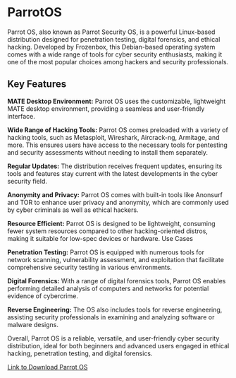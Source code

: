 # ParrotOS
Parrot OS, also known as Parrot Security OS, is a powerful Linux-based distribution designed for penetration testing, digital forensics, and ethical hacking. Developed by Frozenbox, this Debian-based operating system comes with a wide range of tools for cyber security enthusiasts, making it one of the most popular choices among hackers and security professionals.

## Key Features

**MATE Desktop Environment:** Parrot OS uses the customizable, lightweight MATE desktop environment, providing a seamless and user-friendly interface.

**Wide Range of Hacking Tools:**
 Parrot OS comes preloaded with a variety of hacking tools, such as Metasploit, Wireshark, Aircrack-ng, Armitage, and more. This ensures users have access to the necessary tools for pentesting and security assessments without needing to install them separately.

**Regular Updates:** The distribution receives frequent updates, ensuring its tools and features stay current with the latest developments in the cyber security field.

**Anonymity and Privacy:** Parrot OS comes with built-in tools like Anonsurf and TOR to enhance user privacy and anonymity, which are commonly used by cyber criminals as well as ethical hackers.

**Resource Efficient:** Parrot OS is designed to be lightweight, consuming fewer system resources compared to other hacking-oriented distros, making it suitable for low-spec devices or hardware.
Use Cases

**Penetration Testing:** Parrot OS is equipped with numerous tools for network scanning, vulnerability assessment, and exploitation that facilitate comprehensive security testing in various environments.

**Digital Forensics:**  With a range of digital forensics tools, Parrot OS enables performing detailed analysis of computers and networks for potential evidence of cybercrime.

**Reverse Engineering:** The OS also includes tools for reverse engineering, assisting security professionals in examining and analyzing software or malware designs.

Overall, Parrot OS is a reliable, versatile, and user-friendly cyber security distribution, ideal for both beginners and advanced users engaged in ethical hacking, penetration testing, and digital forensics.

[Link to Download Parrot OS](https://www.parrotsec.org/download/)